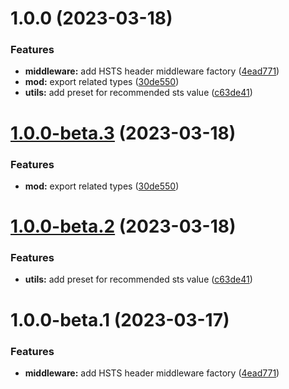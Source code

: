 # 1.0.0 (2023-03-18)


### Features

* **middleware:** add HSTS header middleware factory ([4ead771](https://github.com/httpland/hsts-middleware/commit/4ead771fd712af62524758b8e4fc0beb7306c88a))
* **mod:** export related types ([30de550](https://github.com/httpland/hsts-middleware/commit/30de55028cf46e349e40cc0e71a5ab773f6f1640))
* **utils:** add preset for recommended sts value ([c63de41](https://github.com/httpland/hsts-middleware/commit/c63de419cc40bc38b9d59e8861c3540b1ca12f2e))

# [1.0.0-beta.3](https://github.com/httpland/hsts-middleware/compare/1.0.0-beta.2...1.0.0-beta.3) (2023-03-18)


### Features

* **mod:** export related types ([30de550](https://github.com/httpland/hsts-middleware/commit/30de55028cf46e349e40cc0e71a5ab773f6f1640))

# [1.0.0-beta.2](https://github.com/httpland/hsts-middleware/compare/1.0.0-beta.1...1.0.0-beta.2) (2023-03-18)


### Features

* **utils:** add preset for recommended sts value ([c63de41](https://github.com/httpland/hsts-middleware/commit/c63de419cc40bc38b9d59e8861c3540b1ca12f2e))

# 1.0.0-beta.1 (2023-03-17)


### Features

* **middleware:** add HSTS header middleware factory ([4ead771](https://github.com/httpland/hsts-middleware/commit/4ead771fd712af62524758b8e4fc0beb7306c88a))
